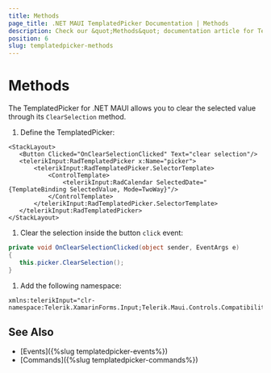 ```yaml
---
title: Methods
page_title: .NET MAUI TemplatedPicker Documentation | Methods
description: Check our &quot;Methods&quot; documentation article for Telerik TemplatedPicker for .NET MAUI.
position: 6
slug: templatedpicker-methods
---
```


# Methods

The TemplatedPicker for .NET MAUI allows you to clear the selected value through its `ClearSelection` method.

1. Define the TemplatedPicker:

 ```XAML
<StackLayout>
    <Button Clicked="OnClearSelectionClicked" Text="clear selection"/>
    <telerikInput:RadTemplatedPicker x:Name="picker">
        <telerikInput:RadTemplatedPicker.SelectorTemplate>
            <ControlTemplate>
                <telerikInput:RadCalendar SelectedDate="{TemplateBinding SelectedValue, Mode=TwoWay}"/>
            </ControlTemplate>
        </telerikInput:RadTemplatedPicker.SelectorTemplate>
    </telerikInput:RadTemplatedPicker>
</StackLayout>
 ```

1. Clear the selection inside the button `click` event:

 ```C#
private void OnClearSelectionClicked(object sender, EventArgs e)
{
    this.picker.ClearSelection();
}
 ```

1. Add the following namespace:

 ```XAML
xmlns:telerikInput="clr-namespace:Telerik.XamarinForms.Input;Telerik.Maui.Controls.Compatibility"
 ```



## See Also

- [Events]({%slug templatedpicker-events%})
- [Commands]({%slug templatedpicker-commands%})
